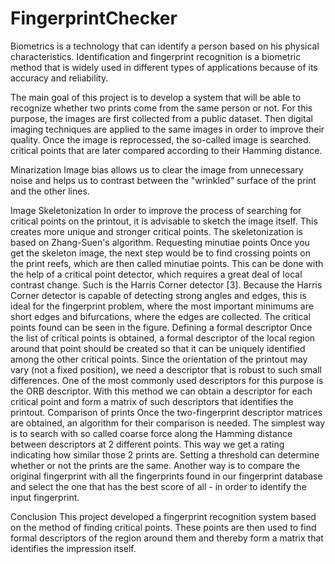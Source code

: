# FingerprintChecker
Biometrics is a technology that can identify a person based on his physical characteristics. Identification and fingerprint recognition is a biometric method that is widely used in different types of applications because of its accuracy and reliability.

The main goal of this project is to develop a system that will be able to recognize whether two prints come from the same person or not. For this purpose, the images are first collected from a public dataset. Then digital imaging techniques are applied to the same images in order to improve their quality. Once the image is reprocessed, the so-called image is searched. critical points that are later compared according to their Hamming distance. 

Minarization 
Image bias allows us to clear the image from unnecessary noise and helps us to contrast between the "wrinkled" surface of the print and the other lines.

Image Skeletonization 
In order to improve the process of searching for critical points on the printout, it is advisable to sketch the image itself. This creates more unique and stronger critical points. The skeletonization is based on Zhang-Suen's algorithm.  Requesting minutiae points  Once you get the skeleton image, the next step would be to find crossing points on the print reefs, which are then called minutiae points. This can be done with the help of a critical point detector, which requires a great deal of local contrast change. Such is the Harris Corner detector [3]. Because the Harris Corner detector is capable of detecting strong angles and edges, this is ideal for the fingerprint problem, where the most important minimums are short edges and bifurcations, where the edges are collected. The critical points found can be seen in the figure.  Defining a formal descriptor Once the list of critical points is obtained, a formal descriptor of the local region around that point should be created so that it can be uniquely identified among the other critical points. Since the orientation of the printout may vary (not a fixed position), we need a descriptor that is robust to such small differences. One of the most commonly used descriptors for this purpose is the ORB descriptor. With this method we can obtain a descriptor for each critical point and form a matrix of such descriptors that identifies the printout.  Comparison of prints Once the two-fingerprint descriptor matrices are obtained, an algorithm for their comparison is needed. The simplest way is to search with so called coarse force along the Hamming distance between descriptors at 2 different points. This way we get a rating indicating how similar those 2 prints are. Setting a threshold can determine whether or not the prints are the same. Another way is to compare the original fingerprint with all the fingerprints found in our fingerprint database and select the one that has the best score of all - in order to identify the input fingerprint.

Conclusion 
This project developed a fingerprint recognition system based on the method of finding critical points. These points are then used to find formal descriptors of the region around them and thereby form a matrix that identifies the impression itself.
